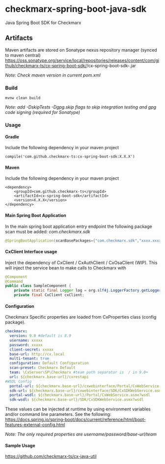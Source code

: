 # checkmarx-spring-boot-java-sdk
Java Spring Boot SDK for Checkmarx

## Artifacts
Maven artifacts are stored on Sonatype nexus repository manager (synced to maven central)
https://oss.sonatype.org/service/local/repositories/releases/content/com/github/checkmarx-ts/cx-spring-boot-sdk/<version>/cx-spring-boot-sdk-<version>.jar

_Note: Check maven version in current pom.xml_

### Build
```mvnw clean build```

_Note: add -DskipTests -Dgpg.skip flags to skip integration testing and gpg code signing (required for Sonatype)_

### Usage
#### Gradle
Include the following dependency in your maven project
```
compile('com.github.checkmarx-ts:cx-spring-boot-sdk:X.X.X')
```
#### Maven
Include the following dependency in your maven project
```
<dependency>
    <groupId>com.github.checkmarx-ts</groupId>
    <artifactId>cx-spring-boot-sdk</artifactId>
    <version>X.X.X</version>
</dependency>
```
#### Main Spring Boot Application
In the main spring boot application entry endpoint the following package scan must be added:
_com.checkmarx.sdk_
```java
@SpringBootApplication(scanBasePackages={"com.checkmarx.sdk","xxxx.xxxx.xxxx", ...})
```

#### CxClient Interface usage
Inject the dependency of CxClient / CxAuthClient / CxOsaClient (WIP).  This will inject the service bean to make calls to Checkmarx with
```java
@Component
@Command
public class SampleComponent {
    private static final Logger log = org.slf4j.LoggerFactory.getLogger(SampleComponent.class);
    private final CxClient cxClient;
```

#### Configuration 
Checkmarx Specific properties are loaded from CxProperties class (config package).
```yaml
checkmarx:
  version: 9.0 #default is 8.9
  username: xxxxx
  password: xxxxx
  client-secret: xxxxx 
  base-url: http://cx.local
  multi-tenant: true
  configuration: Default Configuration
  scan-preset: Checkmarx Default
  team: \CxServer\SP\Checkmarx #team path separator is  / in 9.0+ 
  url: ${checkmarx.base-url}/cxrestapi
#WSDL Config
  portal-url: ${checkmarx.base-url}/cxwebinterface/Portal/CxWebService.asmx
  sdk-url: ${checkmarx.base-url}/cxwebinterface/SDK/CxSDKWebService.asmx
  portal-wsdl: ${checkmarx.base-url}/Portal/CxWebService.asmx?wsdl
  sdk-wsdl: ${checkmarx.base-url}/SDK/CxSDKWebService.asmx?wsdl
```

These values can be injected at runtime by using environment variables and/or command line parameters.  See the following: https://docs.spring.io/spring-boot/docs/current/reference/html/boot-features-external-config.html

_Note: The only required properties are username/password/base-url/team_

#### Sample Usage
https://github.com/checkmarx-ts/cx-java-util